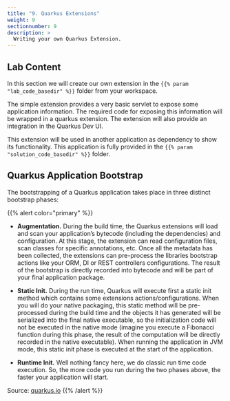 ```yaml
---
title: "9. Quarkus Extensions"
weight: 9
sectionnumber: 9
description: >
  Writing your own Quarkus Extension.
---
```



## Lab Content

In this section we will create our own extension in the `{{% param "lab_code_basedir" %}}` folder from your workspace.

The simple extension provides a very basic servlet to expose some application information. The required code for exposing
this information will be wrapped in a quarkus extension. The extension will also provide an integration in the Quarkus Dev UI.

This extension will be used in another application as dependency to show its functionality. This application is fully
provided in the `{{% param "solution_code_basedir" %}}` folder.


## Quarkus Application Bootstrap

The bootstrapping of a Quarkus application takes place in three distinct bootstrap phases:

{{% alert color="primary" %}}

* **Augmentation.** During the build time, the Quarkus extensions will load and scan your application’s bytecode
(including the dependencies) and configuration. At this stage, the extension can read configuration files, scan classes
for specific annotations, etc. Once all the metadata has been collected, the extensions can pre-process the libraries
bootstrap actions like your ORM, DI or REST controllers configurations. The result of the bootstrap is directly recorded
into bytecode and will be part of your final application package.

* **Static Init.** During the run time, Quarkus will execute first a static init method which contains some extensions
actions/configurations. When you will do your native packaging, this static method will be pre-processed during the
build time and the objects it has generated will be serialized into the final native executable, so the initialization
code will not be executed in the native mode (imagine you execute a Fibonacci function during this phase, the result of
the computation will be directly recorded in the native executable). When running the application in JVM mode, this
static init phase is executed at the start of the application.

* **Runtime Init.** Well nothing fancy here, we do classic run time code execution. So, the more code you run during
the two phases above, the faster your application will start.

Source: [quarkus.io](https://quarkus.io/guides/building-my-first-extension)
{{% /alert %}}
